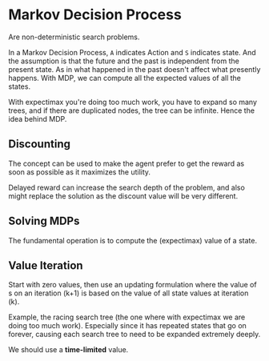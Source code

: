 # Markov Decision Process
Are non-deterministic search problems.

In a Markov Decision Process, `A` indicates Action and `S` indicates state. And the assumption is that the future and the past is independent from the present state. As in what happened in the past doesn't affect what presently happens. With MDP, we can compute all the expected values of all the states.

With expectimax you're doing too much work, you have to expand so many trees, and if there are duplicated nodes, the tree can be infinite. Hence the idea behind MDP.

## Discounting
The concept can be used to make the agent prefer to get the reward as soon as possible as it maximizes the utility.

Delayed reward can increase the search depth of the problem, and also might replace the solution as the discount value will be very different.

## Solving MDPs
The fundamental operation is to compute the (expectimax) value of a state.

## Value Iteration
Start with zero values, then use an updating formulation where the value of s on an iteration (k+1) is based on the value of all state values at iteration (k).

Example, the racing search tree (the one where with expectimax we are doing too much work). Especially since it has repeated states that go on forever, causing each search tree to need to be expanded extremely deeply.

We should use a **time-limited** value.

## 
